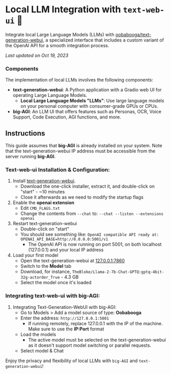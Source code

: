 # Local LLM Integration with `text-web-ui` :llama:

Integrate local Large Language Models (LLMs) with
[oobabooga/text-generation-webui](https://github.com/oobabooga/text-generation-webui),
a specialized interface that includes a custom variant of the OpenAI API for a smooth integration process.

_Last updated on Oct 19, 2023_

### Components

The implementation of local LLMs involves the following components:

* **text-generation-webui**: A Python application with a Gradio web UI for operating Large Language Models.
    * **Local Large Language Models "LLMs"**: Use large language models on your personal computer with consumer-grade GPUs or CPUs.
* **big-AGI**: An LLM UI that offers features such as Personas, OCR, Voice Support, Code Execution, AGI functions, and more.

## Instructions

This guide assumes that **big-AGI** is already installed on your system. Note that the text-generation-webui IP address must be accessible from the server running **big-AGI**.

### Text-web-ui Installation & Configuration:

1. Install [text-generation-webui](https://github.com/oobabooga/text-generation-webui#Installation).
    - Download the one-click installer, extract it, and double-click on "start" - ~10 minutes
    - Close it afterwards as we need to modify the startup flags
2. Enable the **openai extension**
    - Edit `CMD_FLAGS.txt`
    - Change the contents from `--chat` to: `--chat --listen --extensions openai`
3. Restart text-generation-webui
    - Double-click on "start"
    - You should see something like: `OpenAI compatible API ready at: OPENAI_API_BASE=http://0.0.0.0:5001/v1`
        - The OpenAI API is now running on port 5001, on both localhost (127.0.0.1) and your local IP address
4. Load your first model
    - Open the text-generation-webui at [127.0.0.1:7860](http://127.0.0.1:7860/)
    - Switch to the **Model** tab
    - Download, for instance, `TheBloke/Llama-2-7b-Chat-GPTQ:gptq-4bit-32g-actorder_True` - 4.3 GB
    - Select the model once it's loaded

### Integrating text-web-ui with big-AGI:
1. Integrating Text-Generation-WebUI with big-AGI:
    - Go to Models > Add a model source of type: **Oobabooga**
    - Enter the address: `http://127.0.0.1:5001`
        - If running remotely, replace 127.0.0.1 with the IP of the machine. Make sure to use the **IP:Port** format
    - Load the models
        - The active model must be selected on the text-generation-webui as it doesn't support model switching or parallel requests.
    - Select model & Chat

Enjoy the privacy and flexibility of local LLMs with `big-AGI` and `text-generation-webui`!